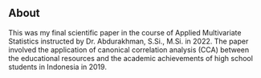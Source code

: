## About
This was my final scientific paper in the course of Applied Multivariate Statistics instructed by Dr. Abdurakhman, S.Si., M.Si. in 2022. The paper involved the application of canonical correlation analysis (CCA) between the educational resources and the academic achievements of high school students in Indonesia in 2019.
